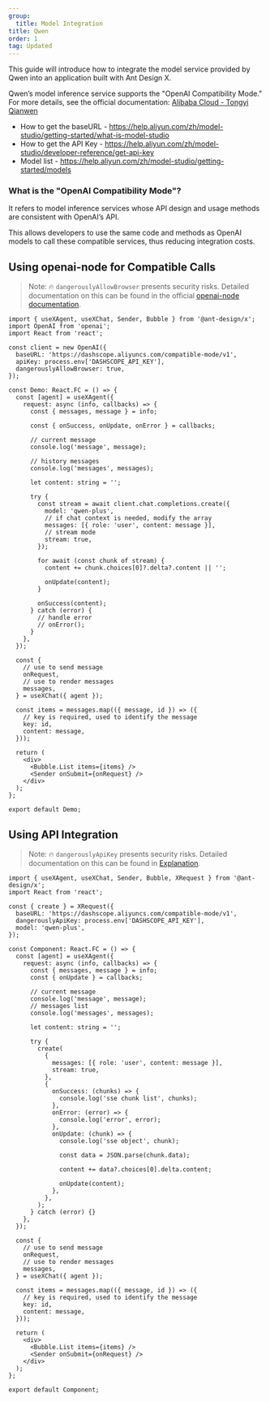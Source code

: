 ```yaml
---
group:
  title: Model Integration
title: Qwen
order: 1
tag: Updated
---
```


This guide will introduce how to integrate the model service provided by Qwen into an application built with Ant Design X.

Qwen’s model inference service supports the "OpenAI Compatibility Mode." For more details, see the official documentation: [Alibaba Cloud - Tongyi Qianwen](https://help.aliyun.com/zh/model-studio/developer-reference/compatibility-of-openai-with-dashscope)

- How to get the baseURL - <https://help.aliyun.com/zh/model-studio/getting-started/what-is-model-studio>
- How to get the API Key - <https://help.aliyun.com/zh/model-studio/developer-reference/get-api-key>
- Model list - <https://help.aliyun.com/zh/model-studio/getting-started/models>

### What is the "OpenAI Compatibility Mode"?

It refers to model inference services whose API design and usage methods are consistent with OpenAI’s API.

This allows developers to use the same code and methods as OpenAI models to call these compatible services, thus reducing integration costs.

## Using openai-node for Compatible Calls

> Note: 🔥 `dangerouslyAllowBrowser` presents security risks. Detailed documentation on this can be found in the official [openai-node documentation](https://github.com/openai/openai-node?tab=readme-ov-file#requirements).

```tsx
import { useXAgent, useXChat, Sender, Bubble } from '@ant-design/x';
import OpenAI from 'openai';
import React from 'react';

const client = new OpenAI({
  baseURL: 'https://dashscope.aliyuncs.com/compatible-mode/v1',
  apiKey: process.env['DASHSCOPE_API_KEY'],
  dangerouslyAllowBrowser: true,
});

const Demo: React.FC = () => {
  const [agent] = useXAgent({
    request: async (info, callbacks) => {
      const { messages, message } = info;

      const { onSuccess, onUpdate, onError } = callbacks;

      // current message
      console.log('message', message);

      // history messages
      console.log('messages', messages);

      let content: string = '';

      try {
        const stream = await client.chat.completions.create({
          model: 'qwen-plus',
          // if chat context is needed, modify the array
          messages: [{ role: 'user', content: message }],
          // stream mode
          stream: true,
        });

        for await (const chunk of stream) {
          content += chunk.choices[0]?.delta?.content || '';

          onUpdate(content);
        }

        onSuccess(content);
      } catch (error) {
        // handle error
        // onError();
      }
    },
  });

  const {
    // use to send message
    onRequest,
    // use to render messages
    messages,
  } = useXChat({ agent });

  const items = messages.map(({ message, id }) => ({
    // key is required, used to identify the message
    key: id,
    content: message,
  }));

  return (
    <div>
      <Bubble.List items={items} />
      <Sender onSubmit={onRequest} />
    </div>
  );
};

export default Demo;
```

## Using API Integration

> Note: 🔥 `dangerouslyApiKey` presents security risks. Detailed documentation on this can be found in [Explanation](/docs/react/dangerously-api-key).

```tsx
import { useXAgent, useXChat, Sender, Bubble, XRequest } from '@ant-design/x';
import React from 'react';

const { create } = XRequest({
  baseURL: 'https://dashscope.aliyuncs.com/compatible-mode/v1',
  dangerouslyApiKey: process.env['DASHSCOPE_API_KEY'],
  model: 'qwen-plus',
});

const Component: React.FC = () => {
  const [agent] = useXAgent({
    request: async (info, callbacks) => {
      const { messages, message } = info;
      const { onUpdate } = callbacks;

      // current message
      console.log('message', message);
      // messages list
      console.log('messages', messages);

      let content: string = '';

      try {
        create(
          {
            messages: [{ role: 'user', content: message }],
            stream: true,
          },
          {
            onSuccess: (chunks) => {
              console.log('sse chunk list', chunks);
            },
            onError: (error) => {
              console.log('error', error);
            },
            onUpdate: (chunk) => {
              console.log('sse object', chunk);

              const data = JSON.parse(chunk.data);

              content += data?.choices[0].delta.content;

              onUpdate(content);
            },
          },
        );
      } catch (error) {}
    },
  });

  const {
    // use to send message
    onRequest,
    // use to render messages
    messages,
  } = useXChat({ agent });

  const items = messages.map(({ message, id }) => ({
    // key is required, used to identify the message
    key: id,
    content: message,
  }));

  return (
    <div>
      <Bubble.List items={items} />
      <Sender onSubmit={onRequest} />
    </div>
  );
};

export default Component;
```
